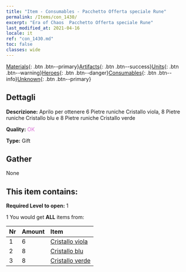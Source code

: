```yaml
---
title: "Item - Consumables - Pacchetto Offerta speciale Rune"
permalink: /Items/con_1430/
excerpt: "Era of Chaos  Pacchetto Offerta speciale Rune"
last_modified_at: 2021-04-16
locale: it
ref: "con_1430.md"
toc: false
classes: wide
---
```

 [Materials](/it/Items/){: .btn .btn--primary}[Artifacts](/it/Items/Artifacts/){: .btn .btn--success}[Units](/it/Items/Units/){: .btn .btn--warning}[Heroes](/it/Items/Heroes/){: .btn .btn--danger}[Consumables](/it/Items/Consumables/){: .btn .btn--info}[Unknown](/it/Items/Unknown/){: .btn .btn--primary}

## Dettagli
 **Descrizione:** Aprilo per ottenere 6 Pietre runiche Cristallo viola, 8 Pietre runiche Cristallo blu e 8 Pietre runiche Cristallo verde

 **Quality:** <span style="color: #DA70D6">OK</span>

 **Type:** Gift

## Gather

  None

## This item contains:

 **Required Level to open:** 1

 1 You would get **ALL** items  from:

  | Nr | Amount |     Item    |
  |:---|:-------|:------------|
  | 1 | 6 | [Cristallo viola](/it/Items/con_720/) |  | 
  | 2 | 8 | [Cristallo blu](/it/Items/con_716/) |  | 
  | 3 | 8 | [Cristallo verde](/it/Items/con_711/) |  | 
